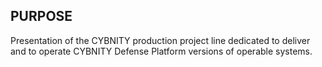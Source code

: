 ## PURPOSE
Presentation of the CYBNITY production project line dedicated to deliver and to operate CYBNITY Defense Platform versions of operable systems.

